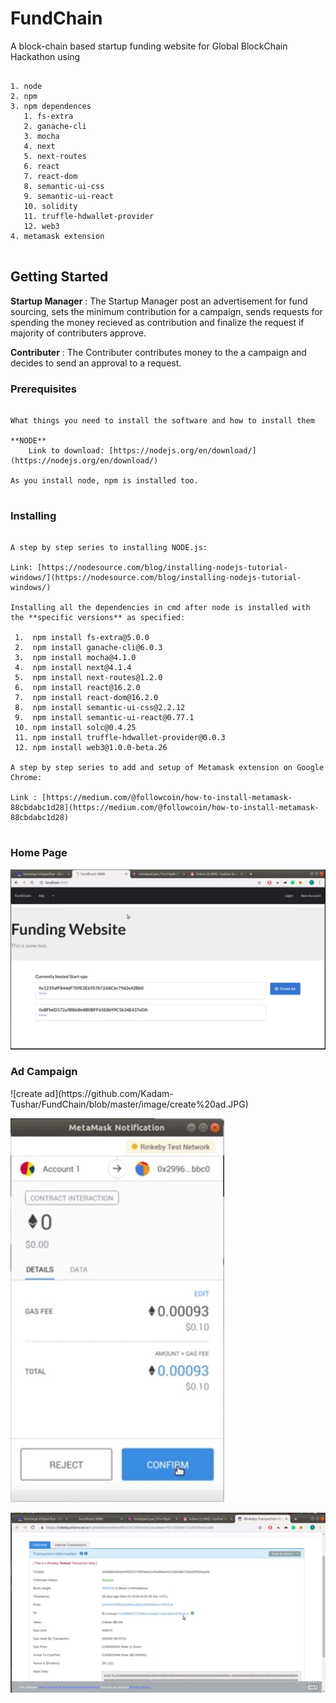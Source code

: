 # FundChain

A block-chain based startup funding website for Global BlockChain Hackathon using
<pre><code>
1. node
2. npm
3. npm dependences
   1. fs-extra
   2. ganache-cli
   3. mocha
   4. next
   5. next-routes
   6. react
   7. react-dom
   8. semantic-ui-css
   9. semantic-ui-react
   10. solidity
   11. truffle-hdwallet-provider
   12. web3
4. metamask extension
 </code></pre>
 
## Getting Started

**Startup Manager** : The Startup Manager post an advertisement for fund sourcing, sets the minimum contribution for a campaign, sends requests for spending the money recieved as contribution and finalize the request if majority of contributers approve.

**Contributer** : The Contributer contributes money to the a campaign and decides to send an approval to a request.


### Prerequisites
<pre><code>
What things you need to install the software and how to install them

**NODE** 
    Link to download: [https://nodejs.org/en/download/](https://nodejs.org/en/download/)
 
As you install node, npm is installed too.
 </code></pre>
 
 ### Installing
 <pre><code>
A step by step series to installing NODE.js:
 
Link: [https://nodesource.com/blog/installing-nodejs-tutorial-windows/](https://nodesource.com/blog/installing-nodejs-tutorial-windows/)
 
Installing all the dependencies in cmd after node is installed with the **specific versions** as specified:
 
 1.  npm install fs-extra@5.0.0
 2.  npm install ganache-cli@6.0.3
 3.  npm install mocha@4.1.0
 4.  npm install next@4.1.4
 5.  npm install next-routes@1.2.0
 6.  npm install react@16.2.0
 7.  npm install react-dom@16.2.0
 8.  npm install semantic-ui-css@2.2.12
 9.  npm install semantic-ui-react@0.77.1
 10. npm install solc@0.4.25
 11. npm install truffle-hdwallet-provider@0.0.3
 12. npm install web3@1.0.0-beta.26

A step by step series to add and setup of Metamask extension on Google Chrome:

Link : [https://medium.com/@followcoin/how-to-install-metamask-88cbdabc1d28](https://medium.com/@followcoin/how-to-install-metamask-88cbdabc1d28)
 </code></pre>

### Home Page

![home page](https://github.com/Kadam-Tushar/FundChain/blob/master/image/homepage.JPG)

### Ad Campaign

<p>
![create ad](https://github.com/Kadam-Tushar/FundChain/blob/master/image/create%20ad.JPG)
   
![metamask](https://github.com/Kadam-Tushar/FundChain/blob/master/image/meta%20mask.JPG)

![Transaction](https://github.com/Kadam-Tushar/FundChain/blob/master/image/Capture2.JPG) 
</p>
